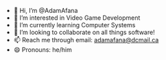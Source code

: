 - 👋 Hi, I’m @AdamAfana
- 👀 I’m interested in Video Game Development  
- 🌱 I’m currently learning Computer Systems
- 💞️ I’m looking to collaborate on all things software!
- 📫 Reach me through email: adamafana@dcmail.ca  
- 😄 Pronouns: he/him

<!---
AdamAfana/AdamAfana is a ✨ special ✨ repository because its `README.md` (this file) appears on your GitHub profile.
You can click the Preview link to take a look at your changes.
--->
